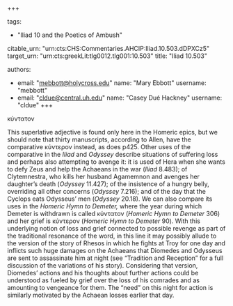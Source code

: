 +++

tags:
- "Iliad 10 and the Poetics of Ambush"

citable_urn: "urn:cts:CHS:Commentaries.AHCIP:Iliad.10.503.dDPXCz5"
target_urn: "urn:cts:greekLit:tlg0012.tlg001:10.503"
title: "Iliad 10.503"

authors:
- email: "mebbott@holycross.edu"
  name: "Mary Ebbott"
  username: "mebbott"
- email: "cldue@central.uh.edu"
  name: "Casey Dué Hackney"
  username: "cldue"
+++

<p>κύντατον</p><p>This superlative adjective is found only here in the Homeric epics, but we should note that thirty manuscripts, according to Allen, have the comparative κύντερον instead, as does p425. Other uses of the comparative in the <em>Iliad</em> and <em>Odyssey</em> describe situations of suffering loss and perhaps also attempting to avenge it: it is used of Hera when she wants to defy Zeus and help the Achaeans in the war (<em>Iliad</em> 8.483); of Clytemnestra, who kills her husband Agamemnon and avenges her daughter’s death (<em>Odyssey</em> 11.427); of the insistence of a hungry belly, overriding all other concerns (<em>Odyssey</em> 7.216); and of the day that the Cyclops eats Odysseus’ men (<em>Odyssey</em> 20.18). We can also compare its uses in the <em>Homeric Hymn to Demeter,</em> where the year during which Demeter is withdrawn is called κύντατον (<em>Homeric Hymn to Demeter</em> 306) and her grief is κύντερον (<em>Homeric Hymn to Demeter</em> 90). With this underlying notion of loss and grief connected to possible revenge as part of the traditional resonance of the word, in this line it may possibly allude to the version of the story of Rhesos in which he fights at Troy for one day and inflicts such huge damages on the Achaeans that Diomedes and Odysseus are sent to assassinate him at night (see “Tradition and Reception” for a full discussion of the variations of his story). Considering that version, Diomedes’ actions and his thoughts about further actions could be understood as fueled by grief over the loss of his comrades and as amounting to vengeance for them. The “need” on this night for action is similarly motivated by the Achaean losses earlier that day.  </p>